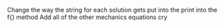 Change the way the string for each solution gets put into the print into the f{} method
Add all of the other mechanics equations
cry
